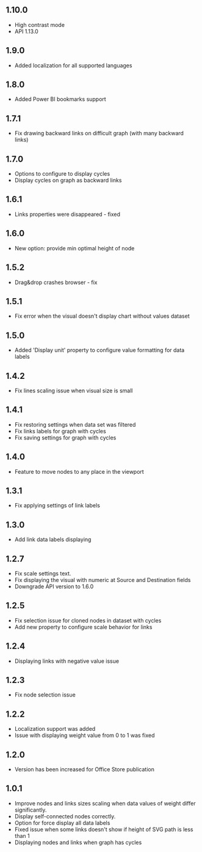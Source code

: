 ## 1.10.0
* High contrast mode
* API 1.13.0

## 1.9.0

* Added localization for all supported languages

## 1.8.0

* Added Power BI bookmarks support

## 1.7.1

* Fix drawing backward links on difficult graph (with many backward links)

## 1.7.0

* Options to configure to display cycles
* Display cycles on graph as backward links

## 1.6.1

* Links properties were disappeared - fixed

## 1.6.0

* New option: provide min optimal height of node

## 1.5.2

* Drag&drop crashes browser - fix 

## 1.5.1

* Fix error when the visual doesn't display chart without values dataset

## 1.5.0

* Added 'Display unit' property to configure value formatting for data labels

## 1.4.2

* Fix lines scaling issue when visual size is small

## 1.4.1

* Fix restoring settings when data set was filtered
* Fix links labels for graph with cycles 
* Fix saving settings for graph with cycles

## 1.4.0

* Feature to move nodes to any place in the viewport

## 1.3.1

* Fix applying settings of link labels

## 1.3.0

* Add link data labels displaying

## 1.2.7

* Fix scale settings text.
* Fix displaying the visual with numeric at Source and Destination fields
* Downgrade API version to 1.6.0

## 1.2.5

* Fix selection issue for cloned nodes in dataset with cycles
* Add new property to configure scale behavior for links

## 1.2.4

* Displaying links with negative value issue

## 1.2.3

* Fix node selection issue

## 1.2.2

* Localization support was added
* Issue with displaying weight value from 0 to 1 was fixed

## 1.2.0

* Version has been increased for Office Store publication

## 1.0.1

* Improve nodes and links sizes scaling when data values of weight differ significantly.
* Display self-connected nodes correctly.
* Option for force display all data labels
* Fixed issue when some links doesn't show if height of SVG path is less than 1
* Displaying nodes and links when graph has cycles